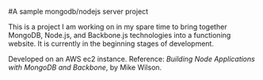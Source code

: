 #A sample mongodb/nodejs server project

This is a project I am working on in my spare time to bring together MongoDB, Node.js, and Backbone.js technologies into a functioning website. It is currently in the beginning stages of development.

Developed on an AWS ec2 instance. Reference: *Building Node Applications with MongoDB and Backbone*, by Mike Wilson.

